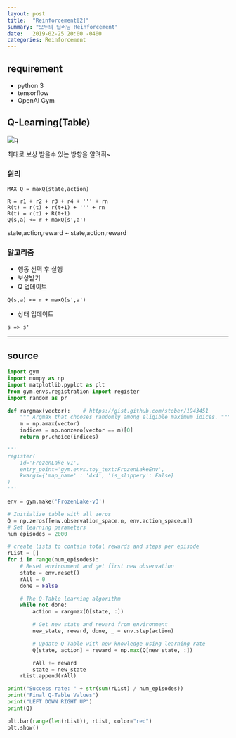 ```yaml
---
layout: post
title:  "Reinforcement[2]"
summary: "모두의 딥러닝 Reinforcement"
date:   2019-02-25 20:00 -0400
categories: Reinforcement
---
```


## requirement
- python 3
- tensorflow
- OpenAI Gym

## Q-Learning(Table)

![q](https://github.com/jjeamin/jjeamin.github.io/raw/master/_posts/post_img/reinforcement/q.JPG)

최대로 보상 받을수 있는 방향을 알려줘~

### 원리

```
MAX Q = maxQ(state,action)

R = r1 + r2 + r3 + r4 + ''' + rn
R(t) = r(t) + r(t+1) + ''' + rn
R(t) = r(t) + R(t+1)
Q(s,a) <= r + maxQ(s',a')
```

state,action,reward ~ state,action,reward

### 알고리즘
- 행동 선택 후 실행
- 보상받기
- Q 업데이트

```
Q(s,a) <= r + maxQ(s',a')
```

- 상태 업데이트

```
s => s'
```

---

## source

```python
import gym
import numpy as np
import matplotlib.pyplot as plt
from gym.envs.registration import register
import random as pr

def rargmax(vector):    # https://gist.github.com/stober/1943451
    """ Argmax that chooses randomly among eligible maximum idices. """
    m = np.amax(vector)
    indices = np.nonzero(vector == m)[0]
    return pr.choice(indices)

'''
register(
    id='FrozenLake-v1',
    entry_point='gym.envs.toy_text:FrozenLakeEnv',
    kwargs={'map_name' : '4x4', 'is_slippery': False}
)
'''

env = gym.make('FrozenLake-v3')

# Initialize table with all zeros
Q = np.zeros([env.observation_space.n, env.action_space.n])
# Set learning parameters
num_episodes = 2000

# create lists to contain total rewards and steps per episode
rList = []
for i in range(num_episodes):
    # Reset environment and get first new observation
    state = env.reset()
    rAll = 0
    done = False

    # The Q-Table learning algorithm
    while not done:
        action = rargmax(Q[state, :])

        # Get new state and reward from environment
        new_state, reward, done, _ = env.step(action)

        # Update Q-Table with new knowledge using learning rate
        Q[state, action] = reward + np.max(Q[new_state, :])

        rAll += reward
        state = new_state
    rList.append(rAll)

print("Success rate: " + str(sum(rList) / num_episodes))
print("Final Q-Table Values")
print("LEFT DOWN RIGHT UP")
print(Q)

plt.bar(range(len(rList)), rList, color="red")
plt.show()
```
